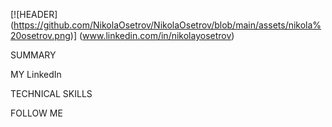 [![HEADER] (https://github.com/NikolaOsetrov/NikolaOsetrov/blob/main/assets/nikola%20osetrov.png)] (www.linkedin.com/in/nikolayosetrov)


SUMMARY

MY LinkedIn

TECHNICAL SKILLS

FOLLOW ME